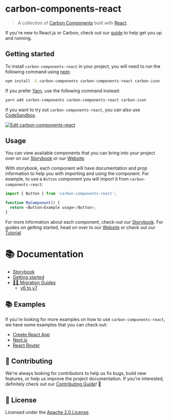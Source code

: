 # carbon-components-react

> A collection of
> [Carbon Components](https://github.com/carbon-design-system/carbon/tree/master/packages/components)
> built with [React](https://reactjs.org/).

If you're new to React.js or Carbon, check out our
[guide](https://medium.com/carbondesign/up-running-with-carbon-react-in-less-than-5-minutes-25d43cca059e)
to help get you up and running.

## Getting started

To install `carbon-components-react` in your project, you will need to run the
following command using [npm](https://www.npmjs.com/):

```bash
npm install -S carbon-components carbon-components-react carbon-ison
```

If you prefer [Yarn](https://yarnpkg.com/en/), use the following command
instead:

```bash
yarn add carbon-components carbon-components-react carbon-ison
```

If you want to try out `carbon-components-react`, you can also use
[CodeSandbox](https://codesandbox.io/s/github/carbon-design-system/carbon/tree/master/packages/react/examples/codesandbox).

[![Edit carbon-components-react](https://codesandbox.io/static/img/play-codesandbox.svg)](https://codesandbox.io/s/github/carbon-design-system/carbon/tree/master/packages/react/examples/codesandbox)

## Usage

You can view available components that you can bring into your project over on
our [Storybook](https://react.carbondesignsystem.com) or our
[Website](https://www.carbondesignsystem.com/components/overview).

With storybook, each component will have documentation and prop information to
help you with importing and using the component. For example, to use a `Button`
component you will import it from `carbon-components-react`:

```js
import { Button } from 'carbon-components-react';

function MyComponent() {
  return <Button>Example usage</Button>;
}
```

For more information about each component, check-out our
[Storybook](https://react.carbondesignsystem.com). For guides on getting
started, head on over to our
[Website](https://www.carbondesignsystem.com/get-started/develop/react) or check
out our
[Tutorial](https://www.carbondesignsystem.com/developing/react-tutorial/overview/)

# :books: Documentation

- [Storybook](https://react.carbondesignsystem.com)
- [Getting started](https://www.carbondesignsystem.com/get-started/develop/react)
- [🏃‍♀️ Migration Guides](./docs/migration)
  - [v6 to v7](./docs/migration/migrate-to-7.x.md)

## 📚 Examples

If you're looking for more examples on how to use `carbon-components-react`, we
have some examples that you can check out:

- [Create React App](./examples/create-react-app)
- [Next.js](./examples/next)
- [React Router](./examples/react-router)

## 🙌 Contributing

We're always looking for contributors to help us fix bugs, build new features,
or help us improve the project documentation. If you're interested, definitely
check out our [Contributing Guide](/.github/CONTRIBUTING.md)! 👀

## 📝 License

Licensed under the [Apache 2.0 License](/LICENSE).
